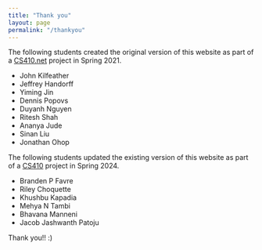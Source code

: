 ```yaml
---
title: "Thank you"
layout: page
permalink: "/thankyou"
---
```


The following students created the original version of this website as part of a <a href="https://cs410.net" target=_blank>CS410.net</a> project in Spring 2021.

* John Kilfeather
* Jeffrey Handorff
* Yiming Jin
* Dennis Popovs
* Duyanh Nguyen
* Ritesh Shah
* Ananya Jude
* Sinan Liu
* Jonathan Ohop

The following students updated the existing version of this website as part of a <a href="https://www.cs.umb.edu/~hdeblois/" target=_blank>CS410</a> project in Spring 2024.

* Branden P Favre
* Riley Choquette
* Khushbu Kapadia
* Mehya N Tambi
* Bhavana Manneni
* Jacob Jashwanth Patoju

Thank you!! :)
